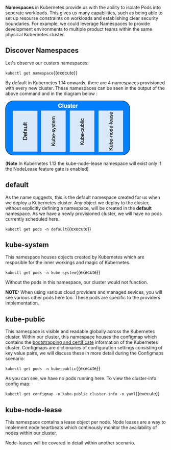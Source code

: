 **Namespaces** in Kubernetes provide us with the ability to isolate Pods into seperate workloads. This gives us many capabilities, such as being able to set up resourse constraints on workloads and establishing clear security boundaries. For example, we could leverage Namespaces to provide development environments to multiple product teams within the same physical Kubernetes cluster.

## Discover Namespaces

Let's observe our custers namespaces:

`kubectl get namespace`{{execute}}

By default in Kubernetes 1.14 onwards, there are 4 namespaces provisioned with every new cluster. These namespaces can be seen in the output of the above command and in the diagram below :

![alt text](https://raw.githubusercontent.com/jameswhinn/katalabs/master/assets/namespaces.png "Default namespaces")

(**Note** In Kubernetes 1.13 the kube-node-lease namespace will exist only if the NodeLease feature gate is enabled)

## default

As the name suggests, this is the default namespace created for us when we deploy a Kubernetes cluster. Any object we deploy to the cluster, without explicitly defining a namespace, will be created in the **default** namespace. As we have a newly provisioned cluster, we will have no pods currently scheduled here.

``kubectl get pods -n default``{{execute}}

## kube-system

This namespace houses objects created by Kubernetes which are resposible for the inner workings and magic of Kubernetes.

``kubectl get pods -n kube-system``{{execute}}

Without the pods in this namespace, our cluster would not function.

**NOTE:** When using various cloud providers and managed sevices, you will see various other pods here too. These pods are specific to the providers implementation.

## kube-public

This namespace is visible and readable globally across the Kubernetes cluster. Within our cluster, this namespace houses the configmap which contains the [bootstrapping and certificate](https://kubernetes.io/docs/reference/access-authn-authz/bootstrap-tokens/) information of the Kubernetes cluster. Configmaps are dictionaries of configuration settings consisting of key value pairs, we will discuss these in more detail during the Configmaps scenario:

``kubectl get pods -n kube-public``{{execute}}

As you can see, we have no pods running here. To view the cluster-info config map:

``kubectl get configmap -n kube-public cluster-info -o yaml``{{execute}}

## kube-node-lease

This namespace contains a lease object per node. Node leases are a way to implement node heartbeats which continously monitor the availability of nodes within our cluster.

Node-leases will be covered in detail within another scenario.